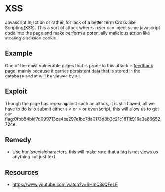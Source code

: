# XSS
Javascript Injection or rather, for lack of a better term Cross Site Scripting(XSS). This a sort of attack where a user can inject some javascript code into the page and make perform a potentially malicious action like stealing a session cookie.


## Example
One of the most vulnerable pages that is prone to this attack is <a href="http://192.168.43.251/?page=feedback">feedback</a> page, mainly because it carries persistent data that is stored in the database and at will be viewed by all.

## Exploit
Though the page has regex against such an  attack, it is still flawed, all we have to do is to submit either a < or > or even script, this will allow us to get our flag:0fbb54bbf7d099713ca4be297e1bc7da0173d8b3c21c1811b916a3a86652724e.

## Remedy
* Use htmlspecialcharacters, this will make sure that a tag is not views as anything but just text.

## Resources
* https://www.youtube.com/watch?v=SHmQ3sQFeLE